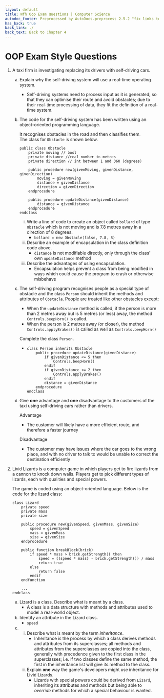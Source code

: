 ```yaml
---
layout: default
title: Wfh Oop Exam Questions | Computer Science
autodoc_footer: Preprocessed by AutoDocs.preprocess 2.5.2 "fix links to documents" ⓒ Starwort, 2020
has_back: true
back_link: ./
back_text: Back to Chapter 4
---
```


<style>
    ol ol {
        list-style-type: lower-alpha;
    }
    ol ol ol {
        list-style-type: lower-roman;
    }
</style>

# OOP Exam Style Questions

1. A taxi firm is investigating replacing its drivers with self-driving cars.
    1. Explain why the self-driving system will use a real-time operating system.
        - Self-driving systems need to process input as it is generated, so that they can optimise their route and avoid obstacles; due to their real-time processing of data, they fit the definition of a real-time system.
    2. The code for the self-driving system has been written using an object-oriented programming language.

        It recognises obstacles in the road and then classifies them.  
        The class for `Obstacle` is shown below.

        ```ocrpsc
        public class Obstacle
            private moving // bool
            private distance //real number in metres
            private direction // int between 1 and 360 (degrees)

            public procedure new(givenMoving, givenDistance, givenDirection)
                moving = givenMoving
                distance = givenDistance
                direction = givenDirection
            endprocedure

            public procedure updateDistance(givenDistance)
                distance = givenDistance
            endprocedure
        endclass
        ```

        1. Write a line of code to create an object called `bollard` of type `Obstacle` which is not moving and is 7.8 metres away in a direction of 8 degrees.
            - `bollard = new Obstacle(false, 7.8, 8)`
        2. Describe an example of encapsulation in the class definition code above.
            - `distance` is not modifiable directly, only through the class' own `updateDistance` method
        3. Describe the advantages of using encapsulation.
            - Encapsulation helps prevent a class from being modified in ways which could cause the program to crash or otherwise misbehave
    3. The self-driving program recognises people as a special type of obstacle and the class `Person` should inherit the methods and attributes of `Obstacle`. People are treated like other obstacles except:
        - When the `updateDistance` method is called, if the person is more than 2 metres away but is 5 metres (or less) away, the method `Controls.beepHorn()` is called.
        - When the person is 2 metres away (or closer), the method `Controls.applyBrakes()` is called as well as `Controls.beepHorn()`

        Complete the class `Person`.

        - ```ocrpsc
          class Person inherits Obstacle
              public procedure updateDistance(givenDistance)
                  if givenDistance <= 5 then
                      Controls.beepHorn()
                  endif
                  if givenDistance <= 2 then
                      Controls.applyBrakes()
                  endif
                  distance = givenDistance
              endprocedure
          endclass
          ```
    4. Give **one** advantage and **one** disadvantage to the customers of the taxi using self-driving cars rather than drivers.

        Advantage

        - The customer will likely have a more efficient route, and therefore a faster journey

        Disadvantage

        - The customer may have issues where the car goes to the wrong place, and with no driver to talk to would be unable to correct the destination efficiently
2. Livid Lizards is a computer game in which players get to fire lizards from a cannon to knock down walls. Players get to pick different types of lizards, each with qualities and special powers.

    The game is coded using an object-oriented language. Below is the code for the lizard class:

    ```ocrpsc
    class Lizard
        private speed
        private mass
        private size

        public procedure new(givenSpeed, givenMass, givenSize)
            speed = givenSpeed
            mass = givenMass
            size = givenSize
        endprocedure

        public function breakBlock(brick)
            if speed * mass > brick.getStrength() then
                speed = ((speed * mass) - brick.getStrength()) / mass
                return true
            else
                return false
            endif
        endfunction

        ...
    endclass
    ```

    1. Lizard is a class. Describe what is meant by a class.
        - A class is a data structure with methods and attributes used to model a real-world object.
    2. Identify an attribute in the Lizard class.
        - `speed`
    3. &#x200b;
        1. Describe what is meant by the term *inheritance*.
            - Inheritance is the process by which a class derives methods and attributes from its superclasses; all methods and attributes from the superclasses are copied into the class, generally with precedence given to the first class in the superclasses; i.e. if two classes define the same method, the first in the inheritance list will give its method to the class.
        2. Explain **one** way the game's developers might use inheritance for Livid Lizards.
            - Lizards with special powers could be derived from `Lizard`, inheriting its attributes and methods but being able to *override* methods for which a special behaviour is wanted.

